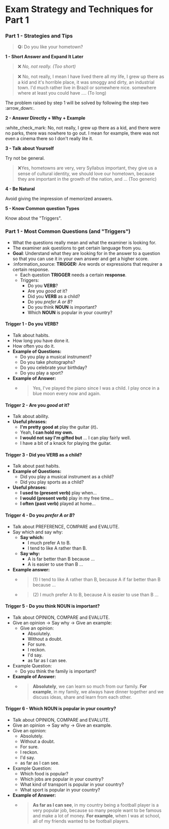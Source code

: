 # Exam Strategy and Techniques for Part 1

### Part 1 - Strategies and Tips

> **Q:** Do you like your hometown?

**1 - Short Answer and Expand It Later**

> :x: _No, not really. (Too short)_

> :x: No, not really, I mean I have lived there all my life, I grew up there as a kid and it's horrible place, it was smoggy and dirty, an industrial town. I'd much rather live in Brazil or somewhere nice. somewhere where at least you could have .... (To long)

The problem raised by step 1 will be solved by following the step two :arrow\_down:.

**2 - Answer Directly + Why + Example**

:white\_check\_mark: No, not really, I grew up there as a kid, and there were no parks, there was nowhere to go out. I mean for example, there was not even a cinema there so I don't really lite it.

**3 - Talk about Yourself**

Try not be general.

> :x:Yes, hometowns are very, very Syllabus important, they give us a sense of cultural identity, we should love our hometown, because they are important in the growth of the nation, and ... (Too generic)

**4 - Be Natural**

Avoid giving the impression of memorized answers.

**5 - Know Common question Types**

Know about the "Triggers".



### **Part 1 - Most Common Questions (and "Triggers")**

* What the questions really mean and what the examiner is looking for.
* The examiner ask questions to get certain language from you.
* **Goal**: Understand what they are looking for in the answer to a question so that you can use it in your own answer and get a higher score.
* &#x20;:information\_source: **TRIGGER:** Are words or expressions that requirer a certain response.
  * Each question **TRIGGER** needs a certain **response**.
  * Triggers:&#x20;
    * Do you **VERB**?
    * Are you _good at_ it?
    * Did you **VERB** as a child?
    * Do you _prefer A or B_?
    * Do you think **NOUN** is important?
    * Which **NOUN** is popular in your country?



#### Trigger 1 - Do you VERB?

* Talk about habits.
* How long you have done it.
* How often you do it.
* **Example of Questions:**
  * Do you play a musical instrument?
  * Do you take photographs?
  * Do you celebrate your birthday?
  * Do you play a sport?
* **Example of Answer:**
  * > Yes, I've played the piano since I was a child. I play once in a blue moon every now and again.&#x20;



#### Trigger 2 - Are you _good at_ it?

* Talk about ability.
* **Useful phrases:**
  * **I'm pretty good at** play the guitar (it)**.**
  * Yeah, **I can hold my own.**&#x20;
  * **I would not say I'm gifted but** ... I can play fairly well.
  * I have a bit of a knack for playing the guitar.



#### Trigger 3 - Did you **VERB** as a child?

* Talk about past habits.
* **Example of Questions:**
  * Did you play a musical instrument as a child?
  * Did you play sports as a child?
* **Useful phrases:**
  * **I used to (present verb)** play when...
  * **I would (present verb)** play in my free time...
  * **I often (past verb)** played at home...



#### Trigger 4 - Do you _prefer A or B_?

* Talk about PREFERENCE, COMPARE and EVALUTE.
* Say which and say why:
  * **Say which:**
    * I much prefer A to B.
    * I tend to like A rather than B.
  * **Say why:**
    * A is far better than B because ...
    * A is easier to use than B ...
* **Example answer:**
  * > (1) I tend to like A rather than B, because A if far better than B because ...
  * > (2) I much prefer A to B, because A is easier to use than B ...



#### Trigger 5 - Do you think **NOUN** is important?

* Talk about OPINION, COMPARE and EVALUTE.
* Give an opinion -> Say why -> Give an example:
  * Give an opinion:
    * Absolutely.
    * Without a doubt.
    * For sure.
    * I reckon.
    * I'd say.
    * as far as I can see.
* Example Question:&#x20;
  * Do you think the family is important?
* **Example of Answer:**
  * > **Absolutely**, we can learn so much from our family. **For example**, in my family, we always have dinner together and we discuss ideas, share and learn from each other.



#### Trigger 6 - Which **NOUN** is popular in your country?

* Talk about OPINION, COMPARE and EVALUTE.
* Give an opinion -> Say why -> Give an example.
* Give an opinion:
  * Absolutely.
  * Without a doubt.
  * For sure.
  * I reckon.
  * I'd say.
  * as far as I can see.
* Example Question:&#x20;
  * Which food is popular?
  * Which jobs are popular in your country?
  * What kind of transport is popular in your country?&#x20;
  * What sport is popular in your country?
* **Example of Answer:**
  * > **As far as I can see**, in my country being a football player is a very popular job, because so many people want to be famous and make a lot of money. **For example**, when I was at school, all of my friends wanted to be football players.

